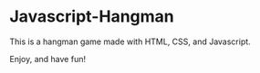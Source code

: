 # Javascript-Hangman

This is a hangman game made with HTML, CSS, and Javascript.

Enjoy, and have fun!
